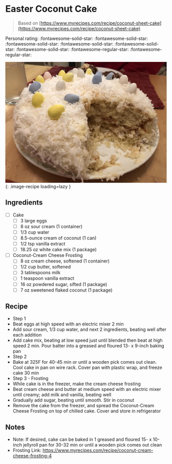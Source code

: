 <!-- Needs Manual Review -->

<!-- Do not modify sections with "AUTO-*". They are updated by make.py -->

# Easter Coconut Cake

> Based on [https://www.myrecipes.com/recipe/coconut-sheet-cake](https://www.myrecipes.com/recipe/coconut-sheet-cake)

<!-- rating=3; (User can specify rating on scale of 1-5) -->
<!-- AUTO-UserRating -->
Personal rating: :fontawesome-solid-star: :fontawesome-solid-star: :fontawesome-solid-star: :fontawesome-solid-star: :fontawesome-solid-star: :fontawesome-solid-star: :fontawesome-regular-star: :fontawesome-regular-star:
<!-- /AUTO-UserRating -->

<!-- name_image=easter_coconut_cake.jpeg; (User can specify image name if multiple exist) -->
<!-- AUTO-Image -->
![easter_coconut_cake.jpeg](./easter_coconut_cake.jpeg){: .image-recipe loading=lazy }
<!-- /AUTO-Image -->

## Ingredients

* [ ] Cake
    * [ ] 3 large eggs
    * [ ] 8 oz sour cream (1 container)
    * [ ] 1/3 cup water
    * [ ] 8.5-ounce cream of coconut (1 can)
    * [ ] 1/2 tsp vanilla extract
    * [ ] 18.25 oz white cake mix (1 package)
* [ ] Coconut-Cream Cheese Frosting
    * [ ] 8 oz cream cheese, softened (1 container)
    * [ ] 1/2 cup butter, softened
    * [ ] 3 tablespoons milk
    * [ ] 1 teaspoon vanilla extract
    * [ ] 16 oz powdered sugar, sifted (1 package)
    * [ ] 7 oz sweetened flaked coconut (1 package)

## Recipe

* Step 1
* Beat eggs at high speed with an electric mixer 2 min
* Add sour cream, 1/3 cup water, and next 2 ingredients, beating well after each addition
* Add cake mix, beating at low speed just until blended then beat at high speed 2 min. Pour batter into a greased and floured 13- x 9-inch baking pan
* Step 2
* Bake at 325F for 40-45 min or until a wooden pick comes out clean. Cool cake in pan on wire rack. Cover pan with plastic wrap, and freeze cake 30 min
* Step 3 - Frosting
* While cake is in the freezer, make the cream cheese frosting
* Beat cream cheese and butter at medium speed with an electric mixer until creamy; add milk and vanilla, beating well
* Gradually add sugar, beating until smooth. Stir in coconut
* Remove the cake from the freezer, and spread the Coconut-Cream Cheese Frosting on top of chilled cake. Cover and store in refrigerator

## Notes

* Note: If desired, cake can be baked in 1 greased and floured 15- x 10-inch jellyroll pan for 30-32 min or until a wooden pick comes out clean
* Frosting Link: https://www.myrecipes.com/recipe/coconut-cream-cheese-frosting-4
